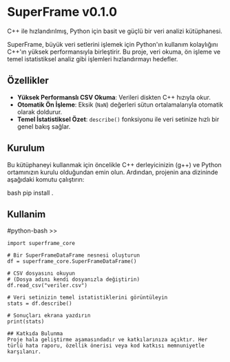 # SuperFrame v0.1.0

C++ ile hızlandırılmış, Python için basit ve güçlü bir veri analizi kütüphanesi.

SuperFrame, büyük veri setlerini işlemek için Python'ın kullanım kolaylığını C++'ın yüksek performansıyla birleştirir. Bu proje, veri okuma, ön işleme ve temel istatistiksel analiz gibi işlemleri hızlandırmayı hedefler.

## Özellikler

* **Yüksek Performanslı CSV Okuma**: Verileri diskten C++ hızıyla okur.
* **Otomatik Ön İşleme**: Eksik (`NaN`) değerleri sütun ortalamalarıyla otomatik olarak doldurur.
* **Temel İstatistiksel Özet**: `describe()` fonksiyonu ile veri setinize hızlı bir genel bakış sağlar.

## Kurulum

Bu kütüphaneyi kullanmak için öncelikle C++ derleyicinizin (g++) ve Python ortamınızın kurulu olduğundan emin olun. Ardından, projenin ana dizininde aşağıdaki komutu çalıştırın:

bash
pip install .
## Kullanim
#python-bash >>
```
import superframe_core

# Bir SuperFrameDataFrame nesnesi oluşturun
df = superframe_core.SuperFrameDataFrame()

# CSV dosyasını okuyun
# (Dosya adını kendi dosyanızla değiştirin)
df.read_csv("veriler.csv") 

# Veri setinizin temel istatistiklerini görüntüleyin
stats = df.describe()

# Sonuçları ekrana yazdırın
print(stats)

## Katkıda Bulunma
Proje hala geliştirme aşamasındadır ve katkılarınıza açıktır. Her türlü hata raporu, özellik önerisi veya kod katkısı memnuniyetle karşılanır.
